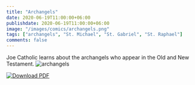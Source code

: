 ```yaml
---
title: "Archangels"
date: 2020-06-19T11:00:00+06:00
publishdate: 2020-06-19T11:00:00+06:00
image: "/images/comics/archangels.png"
tags: ["archangels", "St. Michael", "St. Gabriel", "St. Raphael"]
comments: false
---
```

Joe Catholic learns about the archangels who appear in the Old and New Testament.
![archangels](/images/comics/archangels.png)

<a href="https://joecatholic.com/images/comics/pdf/archangels.pdf" class="pdf-dl-box"><img src="https://joecatholic.com/images/pdf-download.png" alt="Download PDF"></a>
